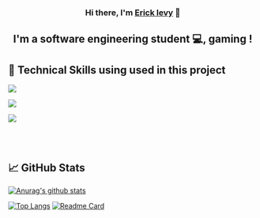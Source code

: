
<p align="center">
  <a  target="_blank" rel="noreferrer"></a>
</p>

<h3 align="center">
Hi there, I'm <a href="https://github.com/Ericklevy" target="_blank" rel="noreferrer">Erick levy</a> 👋
</h3>

<h2 align="center">
I'm a software engineering student 💻, gaming !
</h2> 






 

## 💼 Technical Skills using used in this project


![](https://img.shields.io/badge/Code-JavaScript-informational?style=flat&logo=JavaScript&color=F7DF1E)

![](https://img.shields.io/badge/Code-HTML5-informational?style=flat&logo=HTML5&color=E34F26)

![](https://img.shields.io/badge/Code-Java-informational?style=flat&logo=JavaScript&color=F7DF1E)

</br>




</br>



## 📈 GitHub Stats 

[![Anurag's github stats](https://github-readme-stats.vercel.app/api?username=Ericklevy)](https://github.com/Ericklevy)

[![Top Langs](https://github-readme-stats.vercel.app/api/top-langs/?username=Ericklevy&layout=compact)](https://github.com/Ericklevy)
[![Readme Card](https://github-readme-stats.vercel.app/api/pin/?username=anuraghazra&repo=github-readme-stats)](https://github.com/Ericklevy)



